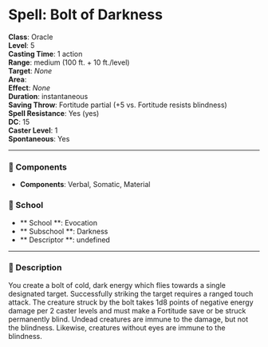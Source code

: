 
# Spell: Bolt of Darkness
**Class**: Oracle  
**Level**: 5  
**Casting Time**: 1 action  
**Range**: medium (100 ft. + 10 ft./level)  
**Target**: _None_  
**Area**:   
**Effect**: _None_  
**Duration**: instantaneous  
**Saving Throw**: Fortitude partial (+5 vs. Fortitude resists blindness)  
**Spell Resistance**: Yes (yes)  
**DC**: 15  
**Caster Level**: 1  
**Spontaneous**: Yes

---

### 🔮 Components
- **Components**: Verbal, Somatic, Material

### 🏫 School
- ** School **: Evocation
- ** Subschool **: Darkness
- ** Descriptor **: undefined
---

### 📜 Description
You create a bolt of cold, dark energy which flies towards a single designated target. Successfully striking the target requires a ranged touch attack. The creature struck by the bolt takes 1d8 points of negative energy damage per 2 caster levels and must make a Fortitude save or be struck permanently blind. Undead creatures are immune to the damage, but not the blindness. Likewise, creatures without eyes are immune to the blindness.
